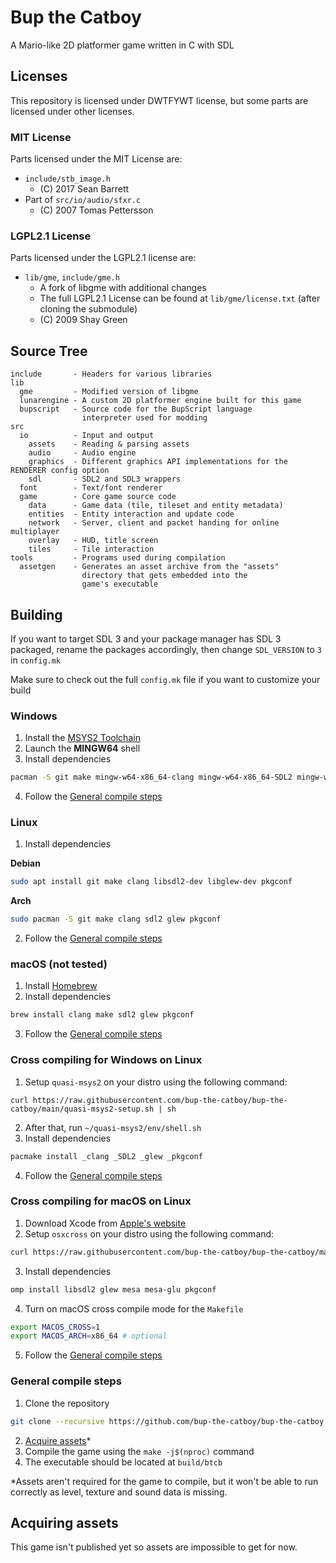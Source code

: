 # Bup the Catboy

A Mario-like 2D platformer game written in C with SDL

## Licenses

This repository is licensed under DWTFYWT license, but some parts are licensed under other licenses.

### MIT License

Parts licensed under the MIT License are:
- `include/stb_image.h`
  - (C) 2017 Sean Barrett
- Part of `src/io/audio/sfxr.c`
  - (C) 2007 Tomas Pettersson

### LGPL2.1 License

Parts licensed under the LGPL2.1 license are:
- `lib/gme`, `include/gme.h`
  - A fork of libgme with additional changes
  - The full LGPL2.1 License can be found at `lib/gme/license.txt` (after cloning the submodule)
  - (C) 2009 Shay Green

## Source Tree

```
include       - Headers for various libraries
lib
  gme         - Modified version of libgme
  lunarengine - A custom 2D platformer engine built for this game
  bupscript   - Source code for the BupScript language
                interpreter used for modding
src
  io          - Input and output
    assets    - Reading & parsing assets
    audio     - Audio engine
    graphics  - Different graphics API implementations for the RENDERER config option
    sdl       - SDL2 and SDL3 wrappers
  font        - Text/font renderer
  game        - Core game source code
    data      - Game data (tile, tileset and entity metadata)
    entities  - Entity interaction and update code
    network   - Server, client and packet handing for online multiplayer
    overlay   - HUD, title screen
    tiles     - Tile interaction
tools         - Programs used during compilation
  assetgen    - Generates an asset archive from the "assets"
                directory that gets embedded into the
                game's executable
```

## Building

If you want to target SDL 3 and your package manager has SDL 3 packaged, rename the packages accordingly, then change `SDL_VERSION` to `3` in `config.mk`

Make sure to check out the full `config.mk` file if you want to customize your build

### Windows

1. Install the [MSYS2 Toolchain](https://msys2.org)
2. Launch the **MINGW64** shell
3. Install dependencies
```sh
pacman -S git make mingw-w64-x86_64-clang mingw-w64-x86_64-SDL2 mingw-w64-x86_64-glew
```
4. Follow the [General compile steps](#general-compile-steps)

### Linux

1. Install dependencies

**Debian**
```sh
sudo apt install git make clang libsdl2-dev libglew-dev pkgconf
```
**Arch**
```sh
sudo pacman -S git make clang sdl2 glew pkgconf
```
2. Follow the [General compile steps](#general-compile-steps)

### macOS (not tested)

1. Install [Homebrew](https://brew.sh/)
2. Install dependencies
```sh
brew install clang make sdl2 glew pkgconf
```
3. Follow the [General compile steps](#general-compile-steps)

### Cross compiling for Windows on Linux

1. Setup `quasi-msys2` on your distro using the following command:
```
curl https://raw.githubusercontent.com/bup-the-catboy/bup-the-catboy/main/quasi-msys2-setup.sh | sh
```
2. After that, run `~/quasi-msys2/env/shell.sh`
3. Install dependencies
```sh
pacmake install _clang _SDL2 _glew _pkgconf
```
4. Follow the [General compile steps](#general-compile-steps)

### Cross compiling for macOS on Linux

1. Download Xcode from [Apple's website](https://developer.apple.com/download/all/?q=xcode)
2. Setup `osxcross` on your distro using the following command:
```sh
curl https://raw.githubusercontent.com/bup-the-catboy/bup-the-catboy/main/osxcross-setup.sh | XCODE_PATH=<path to xcode xip> sh
```
3. Install dependencies
```sh
omp install libsdl2 glew mesa mesa-glu pkgconf
```
4. Turn on macOS cross compile mode for the `Makefile`
```sh
export MACOS_CROSS=1
export MACOS_ARCH=x86_64 # optional
```
5. Follow the [General compile steps](#general-compile-steps)

### General compile steps

1. Clone the repository
```sh
git clone --recursive https://github.com/bup-the-catboy/bup-the-catboy && cd bup-the-catboy
```
2. [Acquire assets](#acquiring-assets)*
3. Compile the game using the `make -j$(nproc)` command
4. The executable should be located at `build/btcb`

*Assets aren't required for the game to compile, but it won't be able to run correctly as level, texture and sound data is missing. 

## Acquiring assets

This game isn't published yet so assets are impossible to get for now.
